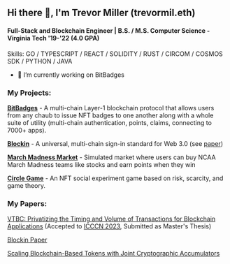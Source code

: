 ## Hi there 👋, I'm Trevor Miller (trevormil.eth)
#### Full-Stack and Blockchain Engineer | B.S. / M.S. Computer Science - Virginia Tech '19-'22 (4.0 GPA)

Skills: GO / TYPESCRIPT / REACT / SOLIDITY / RUST / CIRCOM / COSMOS SDK / PYTHON / JAVA
- 🔭 I’m currently working on BitBadges 

### **My Projects:**

[**BitBadges**](https://github.com/BitBadges) - A multi-chain Layer-1 blockchain protocol that allows users from any chaub to issue NFT badges to one another along with a whole suite of utility (multi-chain authentication, points, claims, connecting to 7000+ apps).

[**Blockin**](https://blockin.gitbook.io/blockin/) - A universal, multi-chain sign-in standard for Web 3.0 (see [paper](https://eprint.iacr.org/2022/1646))

[**March Madness Market**](https://marchmadnessmarket.com) - Simulated market where users can buy NCAA March Madness teams like stocks and earn points when they win

[**Circle Game**](https://github.com/trevormil/circlegame) - An NFT social experiment game based on risk, scarcity, and game theory.

### **My Papers:**

[VTBC: Privatizing the Timing and Volume of Transactions for Blockchain Applications](https://github.com/trevormil/privatizing-blockchain-timestamps) (Accepted to [ICCCN 2023](http://www.icccn.org/icccn23/index.html), Submitted as Master's Thesis)

[Blockin Paper](https://eprint.iacr.org/2022/1646)

[Scaling Blockchain-Based Tokens with Joint Cryptographic Accumulators](https://eprint.iacr.org/2022/1717)
